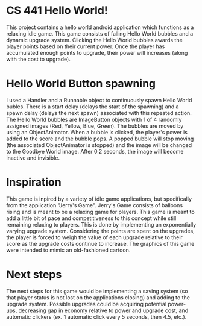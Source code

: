 # CS 441 Hello World!
This project contains a hello world android application which functions as a relaxing idle game. This game consists of falling Hello World bubbles and a dynamic upgrade system. Clicking the Hello World bubbles awards the player points based on their current power. Once the player has accumulated enough points to upgrade, their power will increases (along with the cost to upgrade). 

# Hello World Button spawning
I used a Handler and a Runnable object to continuously spawn Hello World bubles. There is a start delay (delays the start of the spawning) and a spawn delay (delays the next spawn) associated with this repeated action. The Hello World bubbles are ImageButton objects with 1 of 4 randomly assigned images (Red, Yellow, Blue, Green). The bubbles are moved by using an ObjectAnimator. When a bubble is clicked, the player's power is added to the score and the bubble pops. A popped bubble will stop moving (the associated ObjectAnimator is stopped) and the image will be changed to the Goodbye World image. After 0.2 seconds, the image will become inactive and invisible.

# Inspiration
This game is inpired by a variety of idle game applications, but specifically from the application "Jerry's Game". Jerry's Game consists of balloons rising and is meant to be a relaxing game for players. This game is meant to add a little bit of pace and competitiveness to this concept while still remaining relaxing to players. This is done by implementing an exponentially varying upgrade system. Considering the points are spent on the upgrades, the player is forced to weigh the value of each upgrade relative to their score as the upgrade costs continue to increase. The graphics of this game were intended to mimic an old-fashioned cartoon.

# Next steps
The next steps for this game would be implementing a saving system (so that player status is not lost on the applications closing) and adding to the upgrade system. Possible upgrades could be acquiring potential power-ups, decreasing gap in economy relative to power and upgrade cost, and automatic clickers (ex. 1 automatic click every 5 seconds, then 4.5, etc.).


